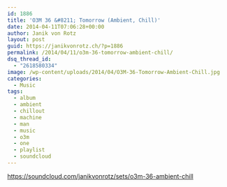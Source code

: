 ```yaml
---
id: 1886
title: 'O3M 36 &#8211; Tomorrow (Ambient, Chill)'
date: 2014-04-11T07:06:28+00:00
author: Janik von Rotz
layout: post
guid: https://janikvonrotz.ch/?p=1886
permalink: /2014/04/11/o3m-36-tomorrow-ambient-chill/
dsq_thread_id:
  - "2618580334"
image: /wp-content/uploads/2014/04/O3M-36-Tomorrow-Ambient-Chill.jpg
categories:
  - Music
tags:
  - album
  - ambient
  - chillout
  - machine
  - man
  - music
  - o3m
  - one
  - playlist
  - soundcloud
---
```

https://soundcloud.com/janikvonrotz/sets/o3m-36-ambient-chill